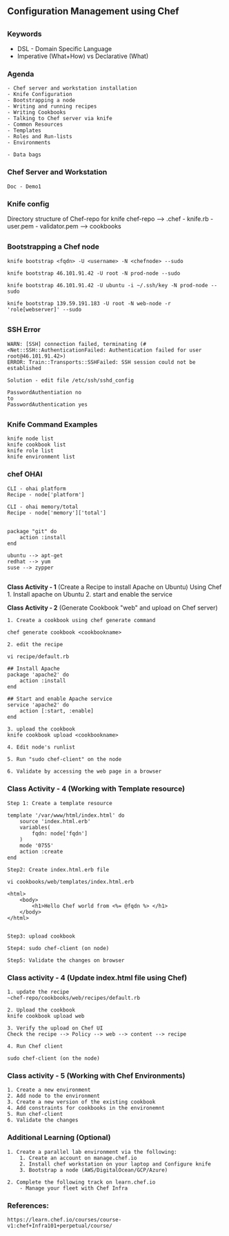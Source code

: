 ## #################################
## Configuration Management using Chef
## #################################

### Keywords
- DSL - Domain Specific Language
- Imperative (What+How) vs Declarative (What)


### Agenda

    - Chef server and workstation installation
    - Knife Configuration
    - Bootstrapping a node
    - Writing and running recipes
    - Writing Cookbooks
    - Talking to Chef server via knife
    - Common Resources
    - Templates
    - Roles and Run-lists   
    - Environments

    - Data bags



### Chef Server and Workstation
    Doc - Demo1


### Knife config

Directory structure of Chef-repo for knife
chef-repo
    --> .chef
        - knife.rb
        - user.pem
        - validator.pem
    --> cookbooks

## ##################################
### Bootstrapping a Chef node

    knife bootstrap <fqdn> -U <username> -N <chefnode> --sudo

    knife bootstrap 46.101.91.42 -U root -N prod-node --sudo

    knife bootstrap 46.101.91.42 -U ubuntu -i ~/.ssh/key -N prod-node --sudo

    knife bootstrap 139.59.191.183 -U root -N web-node -r 'role[webserver]' --sudo
## ##################################
### SSH Error
    WARN: [SSH] connection failed, terminating (#<Net::SSH::AuthenticationFailed: Authentication failed for user root@46.101.91.42>)
    ERROR: Train::Transports::SSHFailed: SSH session could not be established

    Solution - edit file /etc/ssh/sshd_config

    PasswordAuthentiation no
    to
    PasswordAuthentication yes


## ##################################
### Knife Command Examples

    knife node list
    knife cookbook list
    knife role list
    knife environment list


### chef OHAI

    CLI - ohai platform
    Recipe - node['platform']

    CLI - ohai memory/total
    Recipe - node['memory']['total']

## ##################################

    package "git" do
        action :install
    end

    ubuntu --> apt-get
    redhat --> yum
    suse --> zypper



## ##################################



**Class Activity - 1** (Create a Recipe to install Apache on Ubuntu)
    Using Chef
    1. Install apache on Ubuntu
    2. start and enable the service

**Class Activity - 2** (Generate Cookbook "web" and upload on Chef server)

    1. Create a cookbook using chef generate command

    chef generate cookbook <cookbookname>

    2. edit the recipe

    vi recipe/default.rb

    ## Install Apache
    package 'apache2' do
        action :install
    end

    ## Start and enable Apache service
    service 'apache2' do
        action [:start, :enable]
    end

    3. upload the cookbook
    knife cookbook upload <cookbookname>

    4. Edit node's runlist

    5. Run "sudo chef-client" on the node

    6. Validate by accessing the web page in a browser



### Class Activity - 4 (Working with Template resource)

    Step 1: Create a template resource

    template '/var/www/html/index.html' do
        source 'index.html.erb'
        variables(
            fqdn: node['fqdn']
        )
        mode '0755'
        action :create
    end

    Step2: Create index.html.erb file

    vi cookbooks/web/templates/index.html.erb

    <html>
        <body>
            <h1>Hello Chef world from <%= @fqdn %> </h1>
        </body>
    </html>


    Step3: upload cookbook

    Step4: sudo chef-client (on node)

    Step5: Validate the changes on browser

### Class activity - 4 (Update index.html file using Chef)

    1. update the recipe
    ~chef-repo/cookbooks/web/recipes/default.rb

    2. Upload the cookbook
    knife cookbook upload web

    3. Verify the upload on Chef UI
    Check the recipe --> Policy --> web --> content --> recipe

    4. Run Chef client

    sudo chef-client (on the node)


### Class activity - 5 (Working with Chef Environments)

    1. Create a new environment
    2. Add node to the environment
    3. Create a new version of the existing cookbook
    4. Add constraints for cookbooks in the environemnt
    5. Run chef-client
    6. Validate the changes



### Additional Learning (Optional)

    1. Create a parallel lab environment via the following:
        1. Create an account on manage.chef.io
        2. Install chef workstation on your laptop and Configure knife
        3. Bootstrap a node (AWS/DigitalOcean/GCP/Azure)
    
    2. Complete the following track on learn.chef.io
        - Manage your fleet with Chef Infra



### References:

    https://learn.chef.io/courses/course-v1:chef+Infra101+perpetual/course/
